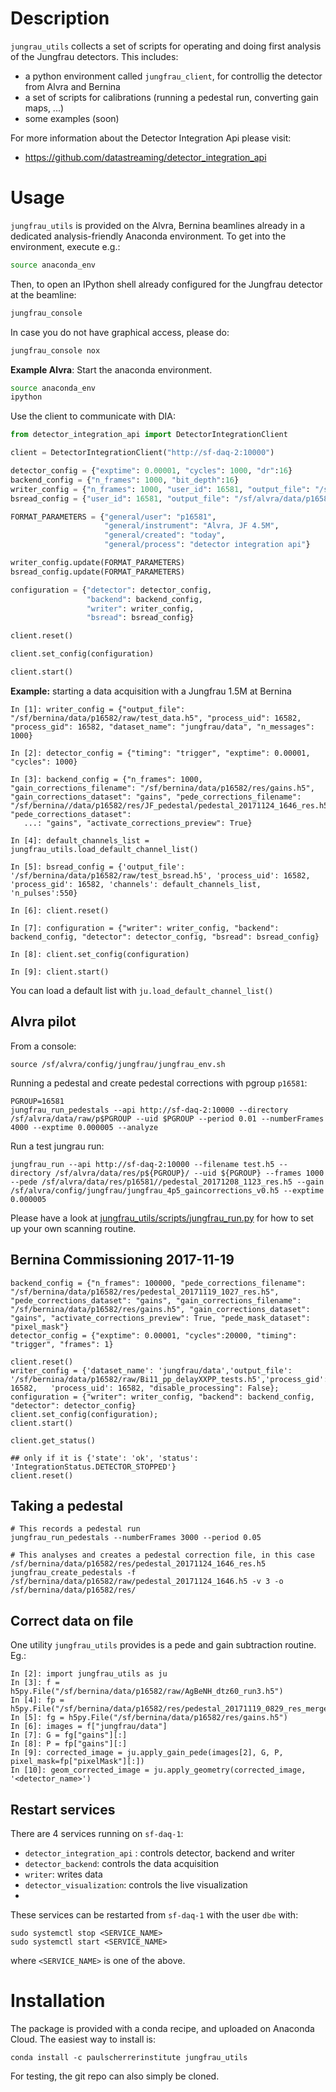 # Description

`jungrau_utils` collects a set of scripts for operating and doing first analysis of the Jungfrau detectors. This includes:

* a python environment called `jungfrau_client`, for controllig the detector from Alvra and Bernina
* a set of scripts for calibrations (running a pedestal run, converting gain maps, ...)
* some examples (soon)

For more information about the Detector Integration Api please visit:

* https://github.com/datastreaming/detector_integration_api

# Usage

`jungfrau_utils` is provided on the Alvra, Bernina beamlines already in a dedicated analysis-friendly Anaconda environment. To get into the environment, execute e.g.:

```bash
source anaconda_env
```


Then, to open an IPython shell already configured for the Jungfrau detector at the beamline:

```bash
jungfrau_console
```

In case you do not have graphical access, please do:

```bash
jungfrau_console nox
```


**Example Alvra**:
Start the anaconda environment.
```bash
source anaconda_env
ipython
```

Use the client to communicate with DIA:
```python
from detector_integration_api import DetectorIntegrationClient

client = DetectorIntegrationClient("http://sf-daq-2:10000")

detector_config = {"exptime": 0.00001, "cycles": 1000, "dr":16}
backend_config = {"n_frames": 1000, "bit_depth":16}
writer_config = {"n_frames": 1000, "user_id": 16581, "output_file": "/sf/alvra/data/p16581/raw/test_writer.h5"}
bsread_config = {"user_id": 16581, "output_file": "/sf/alvra/data/p16581/raw/test_bsread.h5"}

FORMAT_PARAMETERS = {"general/user": "p16581",
                     "general/instrument": "Alvra, JF 4.5M",
                     "general/created": "today",
                     "general/process": "detector integration api"}

writer_config.update(FORMAT_PARAMETERS)
bsread_config.update(FORMAT_PARAMETERS)

configuration = {"detector": detector_config,
                 "backend": backend_config,
                 "writer": writer_config,
                 "bsread": bsread_config}

client.reset()

client.set_config(configuration)

client.start()
```


**Example:** starting a data acquisition with a Jungfrau 1.5M at Bernina
```
In [1]: writer_config = {"output_file": "/sf/bernina/data/p16582/raw/test_data.h5", "process_uid": 16582, "process_gid": 16582, "dataset_name": "jungfrau/data", "n_messages": 1000}

In [2]: detector_config = {"timing": "trigger", "exptime": 0.00001, "cycles": 1000}

In [3]: backend_config = {"n_frames": 1000, "gain_corrections_filename": "/sf/bernina/data/p16582/res/gains.h5", "gain_corrections_dataset": "gains", "pede_corrections_filename": "/sf/bernina//data/p16582/res/JF_pedestal/pedestal_20171124_1646_res.h5", "pede_corrections_dataset":
   ...: "gains", "activate_corrections_preview": True}

In [4]: default_channels_list = jungfrau_utils.load_default_channel_list()

In [5]: bsread_config = {'output_file': '/sf/bernina/data/p16582/raw/test_bsread.h5', 'process_uid': 16582, 'process_gid': 16582, 'channels': default_channels_list, 'n_pulses':550}

In [6]: client.reset()

In [7]: configuration = {"writer": writer_config, "backend": backend_config, "detector": detector_config, "bsread": bsread_config}

In [8]: client.set_config(configuration)

In [9]: client.start()

```

You can load a default list with `ju.load_default_channel_list()`

## Alvra pilot

From a console:

```
source /sf/alvra/config/jungfrau/jungfrau_env.sh
```

Running a pedestal and create pedestal corrections with pgroup `p16581`:

```
PGROUP=16581
jungfrau_run_pedestals --api http://sf-daq-2:10000 --directory /sf/alvra/data/raw/p$PGROUP --uid $PGROUP --period 0.01 --numberFrames 4000 --exptime 0.000005 --analyze
```

Run a test jungrau run:

```
jungfrau_run --api http://sf-daq-2:10000 --filename test.h5 --directory /sf/alvra/data/res/p${PGROUP}/ --uid ${PGROUP} --frames 1000 --pede /sf/alvra/data/res/p16581//pedestal_20171208_1123_res.h5 --gain /sf/alvra/config/jungfrau/jungfrau_4p5_gaincorrections_v0.h5 --exptime 0.000005
```

Please have a look at [jungfrau_utils/scripts/jungfrau_run.py](jungfrau_utils/scripts/jungfrau_run.py) for how to set up your own scanning routine.


## Bernina Commissioning 2017-11-19

```
backend_config = {"n_frames": 100000, "pede_corrections_filename": "/sf/bernina/data/p16582/res/pedestal_20171119_1027_res.h5", "pede_corrections_dataset": "gains", "gain_corrections_filename": "/sf/bernina/data/p16582/res/gains.h5", "gain_corrections_dataset": "gains", "activate_corrections_preview": True, "pede_mask_dataset": "pixel_mask"}
detector_config = {"exptime": 0.00001, "cycles":20000, "timing": "trigger", "frames": 1}

client.reset()
writer_config = {'dataset_name': 'jungfrau/data','output_file': '/sf/bernina/data/p16582/raw/Bi11_pp_delayXXPP_tests.h5','process_gid': 16582,   'process_uid': 16582, "disable_processing": False};
configuration = {"writer": writer_config, "backend": backend_config, "detector": detector_config}
client.set_config(configuration);
client.start()

client.get_status()

## only if it is {'state': 'ok', 'status': 'IntegrationStatus.DETECTOR_STOPPED'}
client.reset()
```

## Taking a pedestal

```
# This records a pedestal run
jungfrau_run_pedestals --numberFrames 3000 --period 0.05

# This analyses and creates a pedestal correction file, in this case /sf/bernina/data/p16582/res/pedestal_20171124_1646_res.h5
jungfrau_create_pedestals -f /sf/bernina/data/p16582/raw/pedestal_20171124_1646.h5 -v 3 -o /sf/bernina/data/p16582/res/
```

## Correct data on file

One utility `jungfrau_utils` provides is a pede and gain subtraction routine. Eg.:

```
In [2]: import jungfrau_utils as ju
In [3]: f = h5py.File("/sf/bernina/data/p16582/raw/AgBeNH_dtz60_run3.h5")
In [4]: fp = h5py.File("/sf/bernina/data/p16582/res/pedestal_20171119_0829_res_merge.h5")
In [5]: fg = h5py.File("/sf/bernina/data/p16582/res/gains.h5")
In [6]: images = f["jungfrau/data"]
In [7]: G = fg["gains"][:]
In [8]: P = fp["gains"][:]
In [9]: corrected_image = ju.apply_gain_pede(images[2], G, P, pixel_mask=fp["pixelMask"][:])
In [10]: geom_corrected_image = ju.apply_geometry(corrected_image, '<detector_name>')
```

## Restart services

There are 4 services running on `sf-daq-1`:
* `detector_integration_api` : controls detector, backend and writer
* `detector_backend`: controls the data acquisition
* `writer`: writes data
* `detector_visualization`: controls the live visualization
*

These services can be restarted from `sf-daq-1` with the user `dbe` with:
```
sudo systemctl stop <SERVICE_NAME>
sudo systemctl start <SERVICE_NAME>
```
where `<SERVICE_NAME>` is one of the above.



# Installation

The package is provided with a conda recipe, and uploaded on Anaconda Cloud. The easiest way to install is:

```
conda install -c paulscherrerinstitute jungfrau_utils
```

For testing, the git repo can also simply be cloned.
